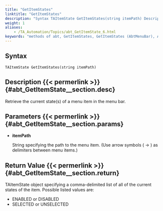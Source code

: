 ```yaml
--- 
title: "GetItemStates"
linktitle: "GetItemStates"
description: "Syntax TAItemState GetItemStates(string itemPath) Description Retrieve the current state(s) of a menu item in the menu bar. Parameters itemPath String specifying the path to the menu item. (Use arrow ..."
weight: 1
aliases: 
    - /TA_Automation/Topics/abt_GetItemState_6.html
keywords: "methods of abt, GetItemStates, GetItemStates (AbtMenuBar), AbtMenuBar, getitemstates, abtmenubar getitemstates, current states of menu item, menu item states"
---
```


## Syntax

`TAItemState GetItemStates(string itemPath)`

## Description {{< permerlink >}} {#abt_GetItemState__section.desc} 

Retrieve the current state\(s\) of a menu item in the menu bar.

## Parameters {{< permerlink >}} {#abt_GetItemState__section.params} 

-   **itemPath**

    String specifying the path to the menu item. \(Use arrow symbols \( -\> \) as delimiters between menu items.\)


## Return Value {{< permerlink >}} {#abt_GetItemState__section.return} 

TAItemState object specifying a comma-delimited list of all of the current states of the item. Possible listed values are:

-   ENABLED or DISABLED
-   SELECTED or UNSELECTED



